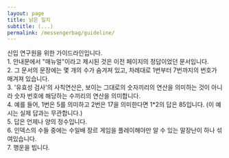 ```yaml
---
layout: page
title: 낡은 일지
subtitle: (...)
permalink: /messengerbag/guideline/
---
```




<p>
신입 연구원을 위한 가이드라인입니다.<br>
1. 안내문에서 "매뉴얼"이라고 제시된 것은 이전 페이지의 정답이었던 문서입니다.<br>
2. 그 문서의 문장에는 몇 개의 수가 숨겨져 있고, 차례대로 1번부터 7번까지의 번호가 매겨져 있습니다.<br>
3. '유효성 검사'의 사칙연산은, 보이는 그대로의 숫자끼리의 연산을 의미하는 것이 아니라 숫자 번호에 해당하는 수끼리의 연산을 의미합니다.<br>
4. 예를 들어, 1번은 5를 의미하고 2번은 17을 의미한다면 1*2의 답은 85입니다. (이 예시는 실제 답과는 무관합니다.)<br>
5. 답은 언제나 양의 정수입니다.<br>
6. 인덱스의 수들 중에는 수일배 장르 게임을 플레이해야만 알 수 있는 말장난이 하나 섞여있습니다.<br>
7. 행운을 빕니다.<br>
</p>